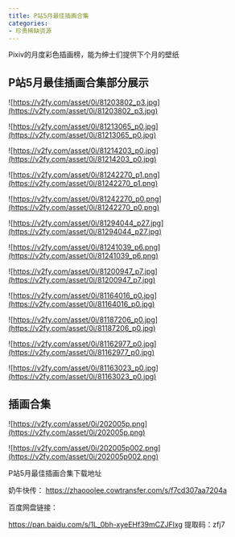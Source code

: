 ```yaml
---
title: P站5月最佳插画合集
categories:
- 珍贵稀缺资源
---
```


Pixiv的月度彩色插画榜，能为绅士们提供下个月的壁纸

## P站5月最佳插画合集部分展示

![https://v2fy.com/asset/0i/81203802_p3.jpg](https://v2fy.com/asset/0i/81203802_p3.jpg)


![https://v2fy.com/asset/0i/81213065_p0.jpg](https://v2fy.com/asset/0i/81213065_p0.jpg)


![https://v2fy.com/asset/0i/81214203_p0.jpg](https://v2fy.com/asset/0i/81214203_p0.jpg)

![https://v2fy.com/asset/0i/81242270_p1.png](https://v2fy.com/asset/0i/81242270_p1.png)


![https://v2fy.com/asset/0i/81242270_p0.png](https://v2fy.com/asset/0i/81242270_p0.png)


![https://v2fy.com/asset/0i/81294044_p27.jpg](https://v2fy.com/asset/0i/81294044_p27.jpg)


![https://v2fy.com/asset/0i/81241039_p6.png](https://v2fy.com/asset/0i/81241039_p6.png)


![https://v2fy.com/asset/0i/81200947_p7.jpg](https://v2fy.com/asset/0i/81200947_p7.jpg)


![https://v2fy.com/asset/0i/81164016_p0.jpg](https://v2fy.com/asset/0i/81164016_p0.jpg)


![https://v2fy.com/asset/0i/81187206_p0.jpg](https://v2fy.com/asset/0i/81187206_p0.jpg)

![https://v2fy.com/asset/0i/81162977_p0.jpg](https://v2fy.com/asset/0i/81162977_p0.jpg)

![https://v2fy.com/asset/0i/81163023_p0.jpg](https://v2fy.com/asset/0i/81163023_p0.jpg)


## 插画合集

![https://v2fy.com/asset/0i/202005p.png](https://v2fy.com/asset/0i/202005p.png)


![https://v2fy.com/asset/0i/202005p002.png](https://v2fy.com/asset/0i/202005p002.png)







P站5月最佳插画合集下载地址

奶牛快传： https://zhaooolee.cowtransfer.com/s/f7cd307aa7204a

百度网盘链接：

https://pan.baidu.com/s/1L_0bh-xyeEHf39mCZJFlxg 
提取码：zfj7 


